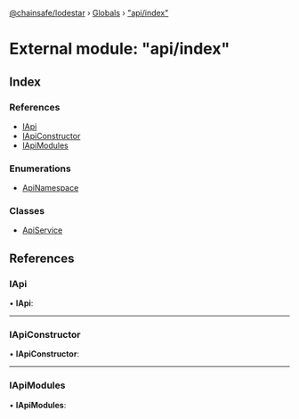 [@chainsafe/lodestar](../README.md) › [Globals](../globals.md) › ["api/index"](_api_index_.md)

# External module: "api/index"

## Index

### References

* [IApi](_api_index_.md#iapi)
* [IApiConstructor](_api_index_.md#iapiconstructor)
* [IApiModules](_api_index_.md#iapimodules)

### Enumerations

* [ApiNamespace](../enums/_api_index_.apinamespace.md)

### Classes

* [ApiService](../classes/_api_index_.apiservice.md)

## References

###  IApi

• **IApi**:

___

###  IApiConstructor

• **IApiConstructor**:

___

###  IApiModules

• **IApiModules**:
